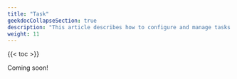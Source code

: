 ```yaml
---
title: "Task"
geekdocCollapseSection: true
description: "This article describes how to configure and manage tasks in the TrueNAS CLI Shell." 
weight: 11
---
```


{{< toc >}}

Coming soon!